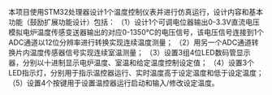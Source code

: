 本项目使用STM32处理器设计1个温度控制仪表并进行仿真运行，设计内容和基本功能（鼓励扩展功能设计）包括： 
（1）设计1个可调电位器输出0-3.3V直流电压模拟电炉温度传感变送器输出的对应0-1350℃的电压信号，该电压信号连接到1个ADC通道以12位分辨率进行转换实现连续温度测量； 
（2）用另一个ADC通道转换片内温度传感器信号实现连续室温测量； 
（3）设置3组4位LED数码管显示器，分别以十进制显示电炉温度、室温和给定温度控制设定值； 
（4）设置3个LED指示灯，分别用于指示温控器运行、实时温度高于设定温度和低于设定温度； 
（5）设置4个按键用于设置温控器运行启动和输入/修改设定温度。
